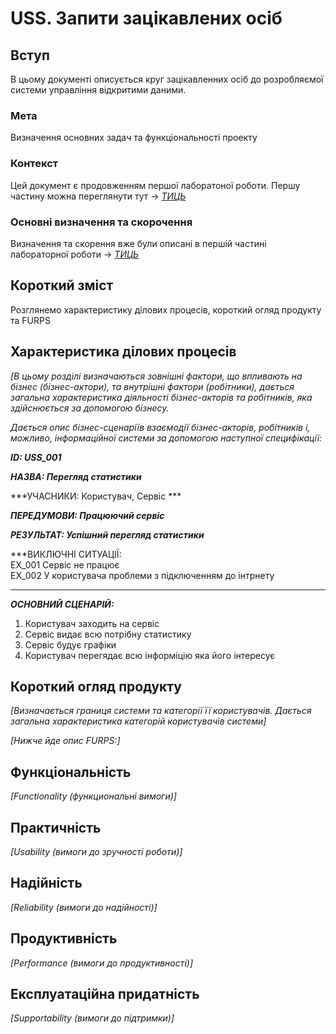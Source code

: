 # USS. Запити зацікавлених осіб

## Вступ

В цьому документі описується круг зацікавленних осіб до розробляємої системи управління відкритими даними.

### Мета 

Визначення основних задач та функціональності проекту

### Контекст

Цей документ є продовженням першої лаборатоної роботи. Першу частину можна переглянути тут → [*ТИЦЬ*](https://github.com/MaxiskaSN/database_basics_template/blob/master/docs/requirements/state-of-the-art.md)


### Основні визначення та скорочення

Визначення та скорення вже були описані в першій частині лабораторної роботи → [*ТИЦЬ*](https://github.com/MaxiskaSN/database_basics_template/blob/master/docs/requirements/state-of-the-art.md)


## Короткий зміст

Розглянемо характеристику ділових процесів, короткий огляд продукту та FURPS

## Характеристика ділових процесів

*[В цьому розділі визначаються зовнішні фактори, що впливають на бізнес (бізнес-актори), 
та внутрішні фактори (робітники), дається загальна характеристика діяльності бізнес-акторів 
та робітників, яка здійснюється за допомогою бізнесу.*

*Дається опис бізнес-сценаріїв взаємодії бізнес-акторів, робітників і, можливо, інформаційної системи за допомогою наступної
специфікації:*

   
***ID: USS_001***
    
***НАЗВА: Перегляд статистики***
    
***УЧАСНИКИ: Користувач, Cервіс ***

***ПЕРЕДУМОВИ: Працюючий сервіс***

***РЕЗУЛЬТАТ: Успішний перегляд статистики***

***ВИКЛЮЧНІ СИТУАЦІЇ:  
EX_001 Сервіс не працює  
EX_002 У користувача проблеми з підключенням до інтрнету
***

***ОСНОВНИЙ СЦЕНАРІЙ:***

1.	Користувач заходить на сервіс  
2.	Сервіс видає всю потрібну статистику  
3.	Сервіс будує графіки  
4.	Користувач перегядає всю інформіцію яка його інтересує  


## Короткий огляд продукту

*[Визначається границя системи та категорії її користувачів. Дається загальна характеристика категорій користувачів
системи]*

*[Нижче йде опис FURPS:]*


## Функціональність

*[Functionality (функциональні вимоги)]*

## Практичність

*[Usability (вимоги до зручності роботи)]*

## Надійність

*[Reliability (вимоги до надійності)]*

## Продуктивність

*[Performance (вимоги до продуктивності)]*

## Експлуатаційна придатність

*[Supportability (вимоги до підтримки)]*
